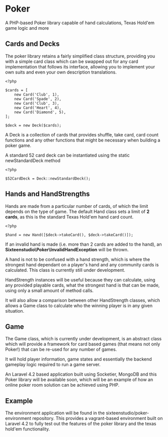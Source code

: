 Poker
=====

A PHP-based Poker library capable of hand calculations, Texas Hold'em game logic and more

Cards and Decks
--------------------

The poker library retains a fairly simplified class structure, providing you with a simple card class which can be swapped out for any card implementation that follows its interface, allowing you to implement your own suits and even your own description translations.

    <?php
    
    $cards = [
        new Card('Club', 1),
        new Card('Spade', 2),
        new Card('Club', 3),
        new Card('Heart', 4),
        new Card('Diamond', 5),
    ];

    $deck = new Deck($cards);

A Deck is a collection of cards that provides shuffle, take card, card count functions and any other functions that might be necessary when building a poker game.

A standard 52 card deck can be instantiated using the static newStandardDeck method

    <?php
    
    $52CardDeck = Deck::newStandardDeck();

Hands and HandStrengths
--------------------------------

Hands are made from a particular number of cards, of which the limit depends on the type of game. The default Hand class sets a limit of **2 cards**, as this is the standard Texas Hold'em hand card count.

    <?php
    
    $hand = new Hand([$deck->takeCard(), $deck->takeCard()]);

If an invalid hand is made (i.e. more than 2 cards are added to the hand), an **Sixteenstudio\Poker\InvalidHandException** will be thrown.

A hand is not to be confused with a hand strength, which is where the strongest hand dependant on a player's hand and any community cards is calculated. This class is currently still under development.

HandStrength instances will be useful because they can calculate, using any provided playable cards, what the strongest hand is that can be made, using only a small amount of method calls.

It will also allow a comparison between other HandStrength classes, which allows a Game class to calculate who the winning player is in any given situation.

Game
-------

The Game class, which is currently under development, is an abstract class which will provide a framework for card based games (that means not only Poker!) that can be re-used for any number of games.

It will hold player information, game states and essentially the backend gameplay logic required to run a game server.

An Laravel 4.2 based application built using Socketier, MongoDB and this Poker library will be available soon, which will be an example of how an online poker room solution can be achieved using PHP.

Example
-------

The environment application will be found in the sixteenstudio/poker-environment repository. This provides a vagrant-based environment built on Laravel 4.2 to fully test out the features of the poker library and the texas hold'em functionality.